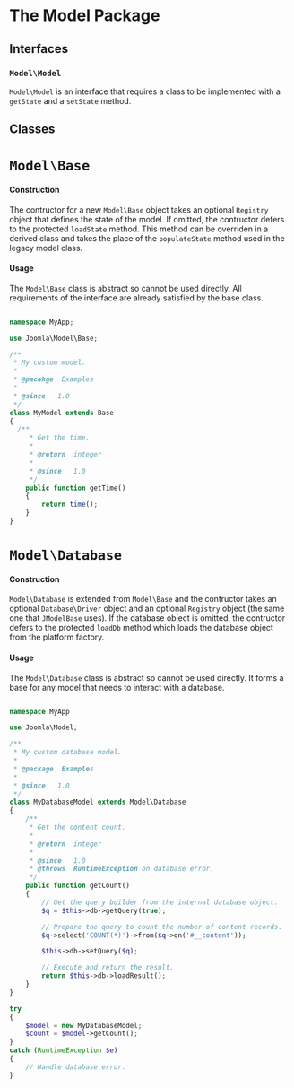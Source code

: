 # The Model Package

## Interfaces

### `Model\Model`

`Model\Model` is an interface that requires a class to be implemented with a
`getState` and a `setState` method.

## Classes

# `Model\Base`

#### Construction

The contructor for a new `Model\Base` object takes an optional `Registry` object that
defines the state of the model. If omitted, the contructor defers to the
protected `loadState` method. This method can be overriden in a derived
class and takes the place of the `populateState` method used in the legacy
model class.

#### Usage

The `Model\Base` class is abstract so cannot be used directly. All
requirements of the interface are already satisfied by the base class.

```php

namespace MyApp;

use Joomla\Model\Base;

/**
 * My custom model.
 *
 * @pacakge  Examples
 *
 * @since   1.0
 */
class MyModel extends Base
{
  /**
	 * Get the time.
	 *
	 * @return  integer
	 *
	 * @since   1.0
	 */
	public function getTime()
	{
		return time();
	}
}
```

# `Model\Database`

#### Construction

`Model\Database` is extended from `Model\Base` and the contructor takes an
optional `Database\Driver` object and an optional `Registry` object (the
same one that `JModelBase` uses). If the database object is omitted, the
contructor defers to the protected `loadDb` method which loads the
database object from the platform factory.

#### Usage

The `Model\Database` class is abstract so cannot be used directly. It
forms a base for any model that needs to interact with a database.

```php

namespace MyApp

use Joomla\Model;

/**
 * My custom database model.
 *
 * @package  Examples
 *
 * @since   1.0
 */
class MyDatabaseModel extends Model\Database
{
	/**
	 * Get the content count.
	 *
	 * @return  integer
	 *
	 * @since   1.0
	 * @throws  RuntimeException on database error.
	 */
	public function getCount()
	{		
		// Get the query builder from the internal database object.
		$q = $this->db->getQuery(true);

		// Prepare the query to count the number of content records.
		$q->select('COUNT(*)')->from($q->qn('#__content'));

		$this->db->setQuery($q);

		// Execute and return the result.
		return $this->db->loadResult();
	}
}

try
{
	$model = new MyDatabaseModel;
	$count = $model->getCount();
}
catch (RuntimeException $e)
{
	// Handle database error.
}
```
